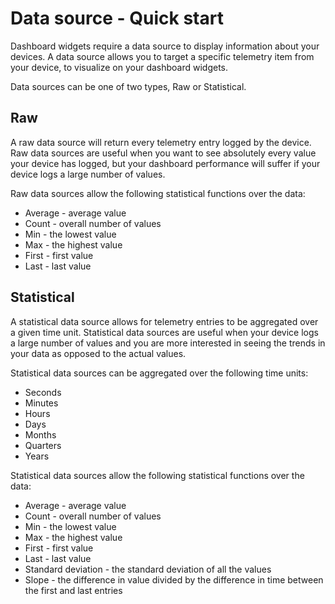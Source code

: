 # Data source - Quick start

Dashboard widgets require a data source to display information about your devices. 
A data source allows you to target a specific telemetry item from your device, to visualize on your dashboard widgets.

Data sources can be one of two types, Raw or Statistical.

## Raw
A raw data source will return every telemetry entry logged by the device. Raw data sources are useful when you want to see absolutely every value your device has logged, 
but your dashboard performance will suffer if your device logs a large number of values.

Raw data sources allow the following statistical functions over the data:
- Average - average value
- Count - overall number of values
- Min - the lowest value
- Max - the highest value
- First - first value
- Last - last value

## Statistical
A statistical data source allows for telemetry entries to be aggregated over a given time unit. 
Statistical data sources are useful when your device logs a large number of values and you are more interested in seeing the trends in your data as opposed to the actual values.

Statistical data sources can be aggregated over the following time units:
- Seconds
- Minutes
- Hours
- Days
- Months
- Quarters
- Years

Statistical data sources allow the following statistical functions over the data:
- Average - average value
- Count - overall number of values
- Min - the lowest value
- Max - the highest value
- First - first value
- Last - last value
- Standard deviation - the standard deviation of all the values
- Slope - the difference in value divided by the difference in time between the first and last entries
